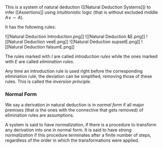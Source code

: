 
This is a system of natural deduction ([[Natural Deduction Systems]]) to infer [[Assertions]] using intuitionistic logic (that is without excluded middle $A \vee \sim A$).

It has the following rules:

![[Natural Deduction Introduction.png]]
![[Natural Deduction &E.png]]
![[Natural Deduction veeE.png]]
![[Natural Deduction supsetE.png]]
![[Natural Deduction falsumE.png]]

The rules marked with $I$ are called *introduction rules* while the ones marked with $E$ are called *elimination rules*.

Any time an introduction rule is used right before the corresponding elimination rule, the deviation can be simplified, removing those of these rules. This is called the *inversion principle*.

### Normal Form

We say a derivation in natural deduction is in *normal form* if all major premises (that is the ones with the connective that gets removed) of elimination rules are assumptions.

A system is said to have *normalization*, if there is a procedure to transform any derivation into one in normal form.
It is said to have *strong normalization* if this procedure terminates after a finite number of steps, regardless of the order in which the transformations were applied.
